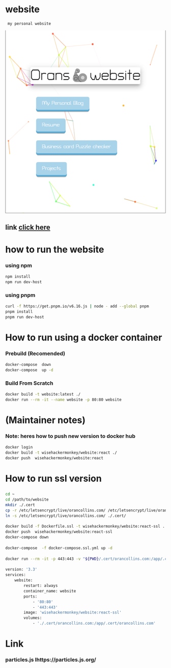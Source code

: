 
# website
```text
 my personal website
```
![](assets/2021-12-03-13-37-31.png)
## link [click here](orancollins.com)

# how to run the website
### using npm
```bash
npm install
npm run dev-host
```
### using pnpm
```bash
curl -f https://get.pnpm.io/v6.16.js | node - add --global pnpm
pnpm install
pnpm run dev-host
```

# How to run using a docker container
### Prebuild (Recomended)
```bash
docker-compose  down
docker-compose  up -d
```
### Build From Scratch
```bash
docker build -t website:latest ./
docker run --rm -it --name website -p 80:80 website
```

# (Maintainer notes)
### Note: heres how to push new version to docker hub
```bash
docker login
docker build -t wisehackermonkey/website:react ./
docker push  wisehackermonkey/website:react

```

# How to run ssl version
### 
```bash
cd ~
cd /path/to/website
mkdir ./.cert
cp -r /etc/letsencrypt/live/orancollins.com/ /etc/letsencrypt/live/orancollins.com.old
ln -s /etc/letsencrypt/live/orancollins.com/ ./.cert/

docker build -f Dockerfile.ssl -t wisehackermonkey/website:react-ssl . 
docker push  wisehackermonkey/website:react-ssl
docker-compose down

docker-compose  -f docker-compose.ssl.yml up -d 

docker run --rm -it -p 443:443 -v "${PWD}/.cert/orancollins.com:/app/.cert/orancollins.com" wisehackermonkey/website:react-ssl /bin/sh

version: '3.3'
services:
    website:
        restart: always
        container_name: website
        ports:
            - '80:80'
            - '443:443'
        image: 'wisehackermonkey/website:react-ssl'
        volumes:
            - './.cert/orancollins.com:/app/.cert/orancollins.com'


```

# Link
### particles.js  lhttps://particles.js.org/